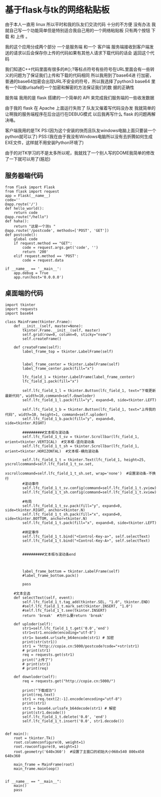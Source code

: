 # 基于flask与tk的网络粘贴板

由于本人一直用 linux 所以平时和我的队友们交流代码 十分的不方便 没有办法 我就自己写一个功能简单但是特别适合我自己用的一个网络粘贴板
只有两个按钮 下载 和 上传 。

我的这个应用分成两个部分 一个是服务端 和一个 客户端 服务端接收到客户端发送的请求以后会保存你上传的代码如果有其他人请求下载代码的话会
返回这个代码

我们知道C++代码里面有很多的#{};?等标点符号有些符号在URL里面会有一些转义的问题为了保证我们上传和下载的代码相同 所以我用到了base64进
行加密，普通的base64加密会出现URL不安全的符号，所以我选择了python3 base64 里有一个叫做urlsafe的一个加密和解密的方法保证我们的数
据的正确性

服务端 我用的是 flask 搭建的一个简单的 API 来完成我们服务端的一些收发数据

由于我的 flask 在 Apache 上面运行失败了 队友又催着写代码没办发 我就简单的让啊我的服务端程序在后台运行在DEBUG模式
以后我再写什么 flask 的问题再解决咯。

客户端我用的是TK PS:(因为这个安装的快而且队友windows电脑上面只要装一个python就可以了) PSS:(我在由于我没有Windows电脑所以没有去折腾如何生成EXE文件，这样就不用安装Python环境了)

由于的对TK学习的不是太多所以呢，我就找了一个别人写的DOME我简单的修改了一下就可以用了(尴尬)

## 服务器端代码

    from flask import Flask
    from flask import request
    app = Flask(__name__)
    code=''
    @app.route('/')
    def hello_world():
        return code
    @app.route("/hello")
    def haha():
        return "这是一个测s "
    @app.route('/postcode', methods=['POST', 'GET'])
    def postcode():
        global code
        if request.method == "GET":
            code = request.args.get('code', '')
            return '200'
        elif request.method == 'POST':
            code = request.data

    if __name__ == '__main__':
        app.debug = True
        app.run(host='0.0.0.0')

## 桌面端的代码

    import tkinter
    import requests
    import base64

    class MainFrame(tkinter.Frame):
        def __init__(self, master=None):
            tkinter.Frame.__init__(self, master)
            self.grid(row=0, column=0, sticky="nsew")
            self.createFrame()

        def createFrame(self):
            label_frame_top = tkinter.LabelFrame(self)


            label_frame_center = tkinter.LabelFrame(self)
            label_frame_center.pack(fill="x")

            lfc_field_1 = tkinter.LabelFrame(label_frame_center)
            lfc_field_1.pack(fill="x")

            self.lfc_field_1_l = tkinter.Button(lfc_field_1, text="下载更新最新代码", width=10,command=self.downloder)
            self.lfc_field_1_l.pack(fill="y", expand=0, side=tkinter.LEFT)

            self.lfc_field_1_b = tkinter.Button(lfc_field_1, text="上传我的代码", width=10, height=1, command=self.uploder)
            self.lfc_field_1_b.pack(fill="y", expand=0, side=tkinter.RIGHT)

            ##########文本框与滚动条
            self.lfc_field_1_t_sv = tkinter.Scrollbar(lfc_field_1, orient=tkinter.VERTICAL)  #文本框-竖向滚动条
            self.lfc_field_1_t_sh = tkinter.Scrollbar(lfc_field_1, orient=tkinter.HORIZONTAL)  #文本框-横向滚动条

            self.lfc_field_1_t = tkinter.Text(lfc_field_1, height=25, yscrollcommand=self.lfc_field_1_t_sv.set,
                                            xscrollcommand=self.lfc_field_1_t_sh.set, wrap='none')  #设置滚动条-不换行
            #滚动事件
            self.lfc_field_1_t_sv.config(command=self.lfc_field_1_t.yview)
            self.lfc_field_1_t_sh.config(command=self.lfc_field_1_t.xview)

            #布局
            self.lfc_field_1_t_sv.pack(fill="y", expand=0, side=tkinter.RIGHT, anchor=tkinter.N)
            self.lfc_field_1_t_sh.pack(fill="x", expand=0, side=tkinter.BOTTOM, anchor=tkinter.N)
            self.lfc_field_1_t.pack(fill="x", expand=0, side=tkinter.LEFT)

            #绑定事件
            self.lfc_field_1_t.bind("<Control-Key-a>", self.selectText)
            self.lfc_field_1_t.bind("<Control-Key-A>", self.selectText)


            ##########文本框与滚动条end



            label_frame_bottom = tkinter.LabelFrame(self)
            #label_frame_bottom.pack()

            pass

        #文本全选
        def selectText(self, event):
            self.lfc_field_1_t.tag_add(tkinter.SEL, "1.0", tkinter.END)
            #self.lfc_field_1_t.mark_set(tkinter.INSERT, "1.0")
            #self.lfc_field_1_t.see(tkinter.INSERT)
            return 'break'  #为什么要return 'break'

        def uploder(self):
            str1=self.lfc_field_1_t.get('0.0','end')
            str1=str1.encode(encoding="utf-8")
            str1= base64.urlsafe_b64encode(str1) # 加密
            print(str(str1))
            str1 = "http://copie.cn:5000/postcode?code="+str(str1)
            # print(str1)
            req = requests.get(str1)
            print("上传了")
            # print(str1)
            # print(req)

        def downloder(self):
            req = requests.get("http://copie.cn:5000/")

            print("下载成功")
            print(req.text)
            str1 = req.text[2:-1].encode(encoding="utf-8")
            print(str1)
            str1 = base64.urlsafe_b64decode(str1) # 解密
            print(str1.decode())
            self.lfc_field_1_t.delete('0.0', 'end')
            self.lfc_field_1_t.insert('0.0', str1.decode())


    def main():
        root = tkinter.Tk()
        root.columnconfigure(0, weight=1)
        root.rowconfigure(0, weight=1)
        root.geometry('640x360')  #设置了主窗口的初始大小960x540 800x450 640x360

        main_frame = MainFrame(root)
        main_frame.mainloop()


    if __name__ == "__main__":
        main()
        pass
